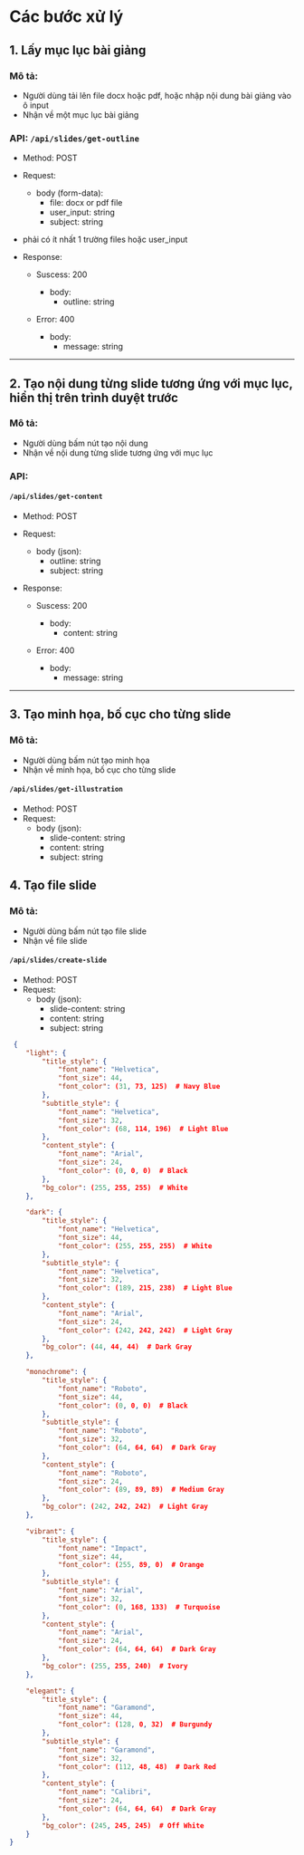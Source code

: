 # Các bước xử lý

## 1. Lấy mục lục bài giảng

### Mô tả:

- Người dùng tải lên file docx hoặc pdf, hoặc nhập nội dung bài giảng vào ô input
- Nhận về một mục lục bài giảng

### API: `/api/slides/get-outline`

- Method: POST
- Request:
  - body (form-data):
    - file: docx or pdf file
    - user_input: string
    - subject: string
- phải có ít nhất 1 trường files hoặc user_input

- Response:

  - Suscess: 200

    - body:
      - outline: string

  - Error: 400
    - body:
      - message: string

---

## 2. Tạo nội dung từng slide tương ứng với mục lục, hiển thị trên trình duyệt trước

### Mô tả:

- Người dùng bấm nút tạo nội dung
- Nhận về nội dung từng slide tương ứng với mục lục

### API:

#### `/api/slides/get-content`

- Method: POST
- Request:

  - body (json):
    - outline: string
    - subject: string

- Response:

  - Suscess: 200

    - body:
      - content: string

  - Error: 400
    - body:
      - message: string

---

## 3. Tạo minh họa, bố cục cho từng slide

### Mô tả:

- Người dùng bấm nút tạo minh họa
- Nhận về minh họa, bố cục cho từng slide

#### `/api/slides/get-illustration`

- Method: POST
- Request:
  - body (json):
    - slide-content: string
    - content: string
    - subject: string

## 4. Tạo file slide

### Mô tả:

- Người dùng bấm nút tạo file slide
- Nhận về file slide

#### `/api/slides/create-slide`

- Method: POST
- Request:
  - body (json):
    - slide-content: string
    - content: string
    - subject: string


```json
 {
    "light": {
        "title_style": {
            "font_name": "Helvetica",
            "font_size": 44,
            "font_color": (31, 73, 125)  # Navy Blue
        },
        "subtitle_style": {
            "font_name": "Helvetica",
            "font_size": 32,
            "font_color": (68, 114, 196)  # Light Blue
        },
        "content_style": {
            "font_name": "Arial",
            "font_size": 24,
            "font_color": (0, 0, 0)  # Black
        },
        "bg_color": (255, 255, 255)  # White
    },

    "dark": {
        "title_style": {
            "font_name": "Helvetica",
            "font_size": 44,
            "font_color": (255, 255, 255)  # White
        },
        "subtitle_style": {
            "font_name": "Helvetica",
            "font_size": 32,
            "font_color": (189, 215, 238)  # Light Blue
        },
        "content_style": {
            "font_name": "Arial",
            "font_size": 24,
            "font_color": (242, 242, 242)  # Light Gray
        },
        "bg_color": (44, 44, 44)  # Dark Gray
    },

    "monochrome": {
        "title_style": {
            "font_name": "Roboto",
            "font_size": 44,
            "font_color": (0, 0, 0)  # Black
        },
        "subtitle_style": {
            "font_name": "Roboto",
            "font_size": 32,
            "font_color": (64, 64, 64)  # Dark Gray
        },
        "content_style": {
            "font_name": "Roboto",
            "font_size": 24,
            "font_color": (89, 89, 89)  # Medium Gray
        },
        "bg_color": (242, 242, 242)  # Light Gray
    },

    "vibrant": {
        "title_style": {
            "font_name": "Impact",
            "font_size": 44,
            "font_color": (255, 89, 0)  # Orange
        },
        "subtitle_style": {
            "font_name": "Arial",
            "font_size": 32,
            "font_color": (0, 168, 133)  # Turquoise
        },
        "content_style": {
            "font_name": "Arial",
            "font_size": 24,
            "font_color": (64, 64, 64)  # Dark Gray
        },
        "bg_color": (255, 255, 240)  # Ivory
    },

    "elegant": {
        "title_style": {
            "font_name": "Garamond",
            "font_size": 44,
            "font_color": (128, 0, 32)  # Burgundy
        },
        "subtitle_style": {
            "font_name": "Garamond",
            "font_size": 32,
            "font_color": (112, 48, 48)  # Dark Red
        },
        "content_style": {
            "font_name": "Calibri",
            "font_size": 24,
            "font_color": (64, 64, 64)  # Dark Gray
        },
        "bg_color": (245, 245, 245)  # Off White
    }
}
```